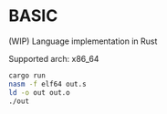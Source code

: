 # BASIC

(WIP) Language implementation in Rust

Supported arch: x86_64

```bash
cargo run
nasm -f elf64 out.s
ld -o out out.o
./out
```
